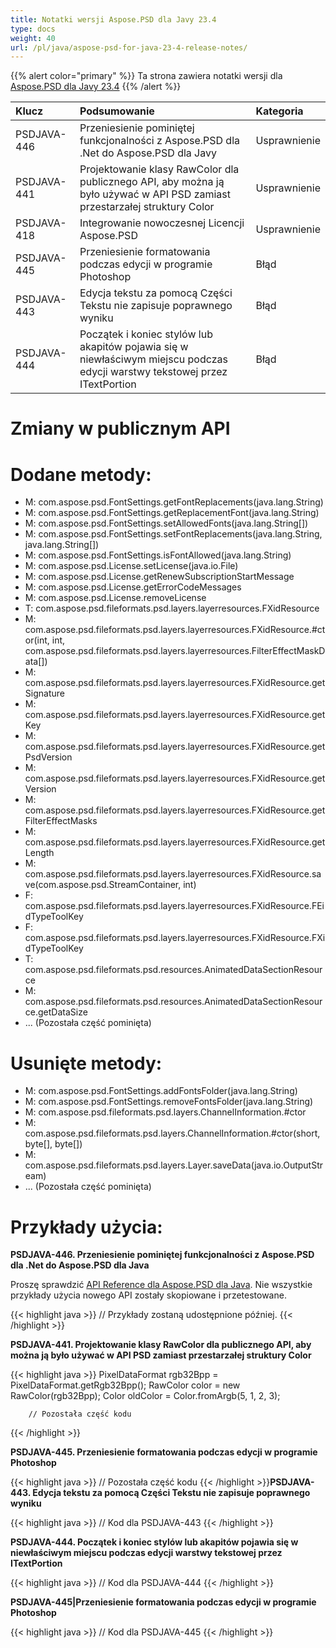 ```yaml
---
title: Notatki wersji Aspose.PSD dla Javy 23.4
type: docs
weight: 40
url: /pl/java/aspose-psd-for-java-23-4-release-notes/
---
```


{{% alert color="primary" %}} Ta strona zawiera notatki wersji dla [Aspose.PSD dla Javy 23.4](https://downloads.aspose.com/psd/java/new-releases/aspose.psd-for-java-23.4/) {{% /alert %}}

| **Klucz** | **Podsumowanie** | **Kategoria** |
| :- | :- | :- |
| PSDJAVA-446 | Przeniesienie pominiętej funkcjonalności z Aspose.PSD dla .Net do Aspose.PSD dla Javy | Usprawnienie |
| PSDJAVA-441 | Projektowanie klasy RawColor dla publicznego API, aby można ją było używać w API PSD zamiast przestarzałej struktury Color | Usprawnienie |
| PSDJAVA-418 | Integrowanie nowoczesnej Licencji Aspose.PSD | Usprawnienie |
| PSDJAVA-445 | Przeniesienie formatowania podczas edycji w programie Photoshop | Błąd |
| PSDJAVA-443 | Edycja tekstu za pomocą Części Tekstu nie zapisuje poprawnego wyniku | Błąd |
| PSDJAVA-444 | Początek i koniec stylów lub akapitów pojawia się w niewłaściwym miejscu podczas edycji warstwy tekstowej przez ITextPortion | Błąd |

# **Zmiany w publicznym API**
# **Dodane metody:**
- M: com.aspose.psd.FontSettings.getFontReplacements(java.lang.String)
- M: com.aspose.psd.FontSettings.getReplacementFont(java.lang.String)
- M: com.aspose.psd.FontSettings.setAllowedFonts(java.lang.String[])
- M: com.aspose.psd.FontSettings.setFontReplacements(java.lang.String, java.lang.String[])
- M: com.aspose.psd.FontSettings.isFontAllowed(java.lang.String)
- M: com.aspose.psd.License.setLicense(java.io.File)
- M: com.aspose.psd.License.getRenewSubscriptionStartMessage
- M: com.aspose.psd.License.getErrorCodeMessages
- M: com.aspose.psd.License.removeLicense
- T: com.aspose.psd.fileformats.psd.layers.layerresources.FXidResource
- M: com.aspose.psd.fileformats.psd.layers.layerresources.FXidResource.#ctor(int, int, com.aspose.psd.fileformats.psd.layers.layerresources.FilterEffectMaskData[])
- M: com.aspose.psd.fileformats.psd.layers.layerresources.FXidResource.getSignature
- M: com.aspose.psd.fileformats.psd.layers.layerresources.FXidResource.getKey
- M: com.aspose.psd.fileformats.psd.layers.layerresources.FXidResource.getPsdVersion
- M: com.aspose.psd.fileformats.psd.layers.layerresources.FXidResource.getVersion
- M: com.aspose.psd.fileformats.psd.layers.layerresources.FXidResource.getFilterEffectMasks
- M: com.aspose.psd.fileformats.psd.layers.layerresources.FXidResource.getLength
- M: com.aspose.psd.fileformats.psd.layers.layerresources.FXidResource.save(com.aspose.psd.StreamContainer, int)
- F: com.aspose.psd.fileformats.psd.layers.layerresources.FXidResource.FEidTypeToolKey
- F: com.aspose.psd.fileformats.psd.layers.layerresources.FXidResource.FXidTypeToolKey
- T: com.aspose.psd.fileformats.psd.resources.AnimatedDataSectionResource
- M: com.aspose.psd.fileformats.psd.resources.AnimatedDataSectionResource.getDataSize
- ... (Pozostała część pominięta)

# **Usunięte metody:**
- M: com.aspose.psd.FontSettings.addFontsFolder(java.lang.String)
- M: com.aspose.psd.FontSettings.removeFontsFolder(java.lang.String)
- M: com.aspose.psd.fileformats.psd.layers.ChannelInformation.#ctor
- M: com.aspose.psd.fileformats.psd.layers.ChannelInformation.#ctor(short, byte[], byte[])
- M: com.aspose.psd.fileformats.psd.layers.Layer.saveData(java.io.OutputStream)
- ... (Pozostała część pominięta)

# **Przykłady użycia:**

**PSDJAVA-446. Przeniesienie pominiętej funkcjonalności z Aspose.PSD dla .Net do Aspose.PSD dla Java**

Proszę sprawdzić [API Reference dla Aspose.PSD dla Java](https://reference.aspose.com/psd/java/). Nie wszystkie przykłady użycia nowego API zostały skopiowane i przetestowane.

{{< highlight java >}}
        // Przykłady zostaną udostępnione później.
{{< /highlight >}}

**PSDJAVA-441. Projektowanie klasy RawColor dla publicznego API, aby można ją było używać w API PSD zamiast przestarzałej struktury Color**

{{< highlight java >}}
		PixelDataFormat rgb32Bpp = PixelDataFormat.getRgb32Bpp();
		RawColor color = new RawColor(rgb32Bpp);
		Color oldColor = Color.fromArgb(5, 1, 2, 3);

		// Pozostała część kodu
{{< /highlight >}}

**PSDJAVA-445. Przeniesienie formatowania podczas edycji w programie Photoshop**

{{< highlight java >}}
 // Pozostała część kodu
{{< /highlight >}}**PSDJAVA-443. Edycja tekstu za pomocą Części Tekstu nie zapisuje poprawnego wyniku**

{{< highlight java >}}
  // Kod dla PSDJAVA-443
{{< /highlight >}}

**PSDJAVA-444. Początek i koniec stylów lub akapitów pojawia się w niewłaściwym miejscu podczas edycji warstwy tekstowej przez ITextPortion**

{{< highlight java >}}
  // Kod dla PSDJAVA-444
{{< /highlight >}}

**PSDJAVA-445|Przeniesienie formatowania podczas edycji w programie Photoshop**

{{< highlight java >}}
  // Kod dla PSDJAVA-445
{{< /highlight >}}